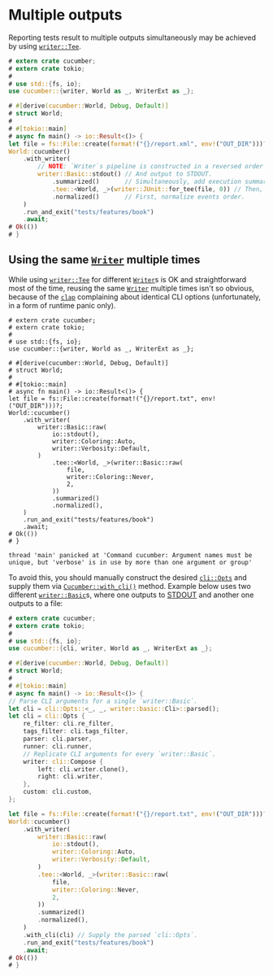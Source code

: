 Multiple outputs
================

Reporting tests result to multiple outputs simultaneously may be achieved by using [`writer::Tee`].

```rust
# extern crate cucumber;
# extern crate tokio;
#
# use std::{fs, io};
use cucumber::{writer, World as _, WriterExt as _};

# #[derive(cucumber::World, Debug, Default)]
# struct World;
#
# #[tokio::main]
# async fn main() -> io::Result<()> {
let file = fs::File::create(format!("{}/report.xml", env!("OUT_DIR")))?;
World::cucumber()
    .with_writer(
        // NOTE: `Writer`s pipeline is constructed in a reversed order.
        writer::Basic::stdout() // And output to STDOUT.
            .summarized()       // Simultaneously, add execution summary.
            .tee::<World, _>(writer::JUnit::for_tee(file, 0)) // Then, output to XML file.
            .normalized()       // First, normalize events order.
    )
    .run_and_exit("tests/features/book")
    .await;
# Ok(())
# }
```




## Using the same [`Writer`] multiple times

While using [`writer::Tee`] for different [`Writer`]s is OK and straightforward most of the time, reusing the same [`Writer`] multiple times isn't so obvious, because of the [`clap`] complaining about identical CLI options (unfortunately, in a form of runtime panic only).
```rust,should_panic
# extern crate cucumber;
# extern crate tokio;
#
# use std::{fs, io};
use cucumber::{writer, World as _, WriterExt as _};

# #[derive(cucumber::World, Debug, Default)]
# struct World;
#
# #[tokio::main]
# async fn main() -> io::Result<()> {
let file = fs::File::create(format!("{}/report.txt", env!("OUT_DIR")))?;
World::cucumber()
    .with_writer(
        writer::Basic::raw(
            io::stdout(),
            writer::Coloring::Auto,
            writer::Verbosity::Default,
        )
            .tee::<World, _>(writer::Basic::raw(
                file,
                writer::Coloring::Never,
                2,
            ))
            .summarized()
            .normalized(),
    )
    .run_and_exit("tests/features/book")
    .await;
# Ok(())
# }
```
```text
thread 'main' panicked at 'Command cucumber: Argument names must be unique, but 'verbose' is in use by more than one argument or group'
```

To avoid this, you should manually construct the desired [`cli::Opts`] and supply them via [`Cucumber::with_cli()`] method. Example below uses two different [`writer::Basic`]s, where one outputs to [STDOUT] and another one outputs to a file:
```rust
# extern crate cucumber;
# extern crate tokio;
#
# use std::{fs, io};
use cucumber::{cli, writer, World as _, WriterExt as _};

# #[derive(cucumber::World, Debug, Default)]
# struct World;
#
# #[tokio::main]
# async fn main() -> io::Result<()> {
// Parse CLI arguments for a single `writer::Basic`.
let cli = cli::Opts::<_, _, writer::basic::Cli>::parsed();
let cli = cli::Opts {
    re_filter: cli.re_filter,
    tags_filter: cli.tags_filter,
    parser: cli.parser,
    runner: cli.runner,
    // Replicate CLI arguments for every `writer::Basic`. 
    writer: cli::Compose {
        left: cli.writer.clone(),
        right: cli.writer,
    },
    custom: cli.custom,
};

let file = fs::File::create(format!("{}/report.txt", env!("OUT_DIR")))?;
World::cucumber()
    .with_writer(
        writer::Basic::raw(
            io::stdout(),
            writer::Coloring::Auto,
            writer::Verbosity::Default,
        )
        .tee::<World, _>(writer::Basic::raw(
            file,
            writer::Coloring::Never,
            2,
        ))
        .summarized()
        .normalized(),
    )
    .with_cli(cli) // Supply the parsed `cli::Opts`.
    .run_and_exit("tests/features/book")
    .await;
# Ok(())
# }
```




[`clap`]: https://docs.rs/clap
[`cli::Opts`]: https://docs.rs/cucumber/*/cucumber/cli/struct.Opts.html
[`Writer`]: https://docs.rs/cucumber/*/cucumber/writer/trait.Writer.html
[`writer::Basic`]: https://docs.rs/cucumber/*/cucumber/writer/struct.Basic.html
[`writer::Tee`]: https://docs.rs/cucumber/*/cucumber/writer/struct.Tee.html
[`Cucumber::with_cli()`]: https://docs.rs/cucumber/*/cucumber/struct.Cucumber.html#method.with_cli
[STDOUT]: https://en.wikipedia.org/wiki/Standard_streams#Standard_output_(stdout)
